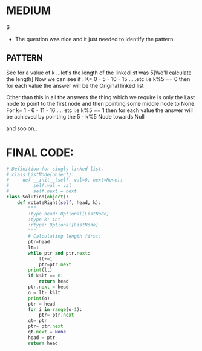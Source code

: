 # MEDIUM
6

* The question was nice and it just needed to identify the pattern.

## PATTERN
See for a value of k ...let's the length of the linkedlist was 5[We'll calculate the length]
Now we can see if :
K= 0 - 5 - 10 - 15 .....etc i.e k%5 == 0 
  then for each value the answer will be the Original linked list

Other than this in all the answers the thing which we require is only the Last node to point to the first node and then pointing some middle node to None.
For k= 1 - 6 - 11 - 16 .... etc i.e k%5 == 1
  then for each value the answer will be achieved by pointing the 5 - k%5 Node towards Null 

  and soo on..


# FINAL CODE:
```python
# Definition for singly-linked list.
# class ListNode(object):
#     def __init__(self, val=0, next=None):
#         self.val = val
#         self.next = next
class Solution(object):
    def rotateRight(self, head, k):
        """
        :type head: Optional[ListNode]
        :type k: int
        :rtype: Optional[ListNode]
        """
        # Calculating length first:
        ptr=head
        lt=1
        while ptr and ptr.next:
            lt+=1
            ptr=ptr.next
        print(lt)
        if k%lt == 0:
            return head
        ptr.next = head
        o = lt- k%lt
        print(o)
        ptr = head
        for i in range(o-1):
            ptr= ptr.next
        qt= ptr
        ptr= ptr.next
        qt.next = None
        head = ptr
        return head

